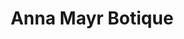 ---
title: "Anna Mayr Botique"
url: /klagenfurt-am-woerthersee/anna-mayr-botique/
shop: Lebensmittel
---